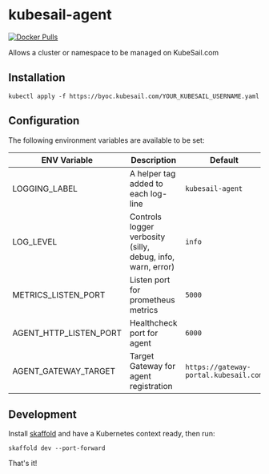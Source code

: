# kubesail-agent

[![Docker Pulls](https://img.shields.io/docker/pulls/kubesail/agent?style=for-the-badge)](https://hub.docker.com/r/kubesail/agent)

Allows a cluster or namespace to be managed on KubeSail.com

## Installation

`kubectl apply -f https://byoc.kubesail.com/YOUR_KUBESAIL_USERNAME.yaml`

## Configuration

The following environment variables are available to be set:


| ENV Variable           | Description                                                 | Default                               |
| ---------------------- | ----------------------------------------------------------- | ------------------------------------- |
| LOGGING_LABEL          | A helper tag added to each log-line                         | `kubesail-agent`                      |
| LOG_LEVEL              | Controls logger verbosity (silly, debug, info, warn, error) | `info`                                |
| METRICS_LISTEN_PORT    | Listen port for prometheus metrics                          | `5000`                                |
| AGENT_HTTP_LISTEN_PORT | Healthcheck port for agent                                  | `6000`                                |
| AGENT_GATEWAY_TARGET   | Target Gateway for agent registration                       | `https://gateway-portal.kubesail.com` |

## Development

Install [skaffold](https://skaffold.dev/) and have a Kubernetes context ready, then run:

`skaffold dev --port-forward`

That's it!
